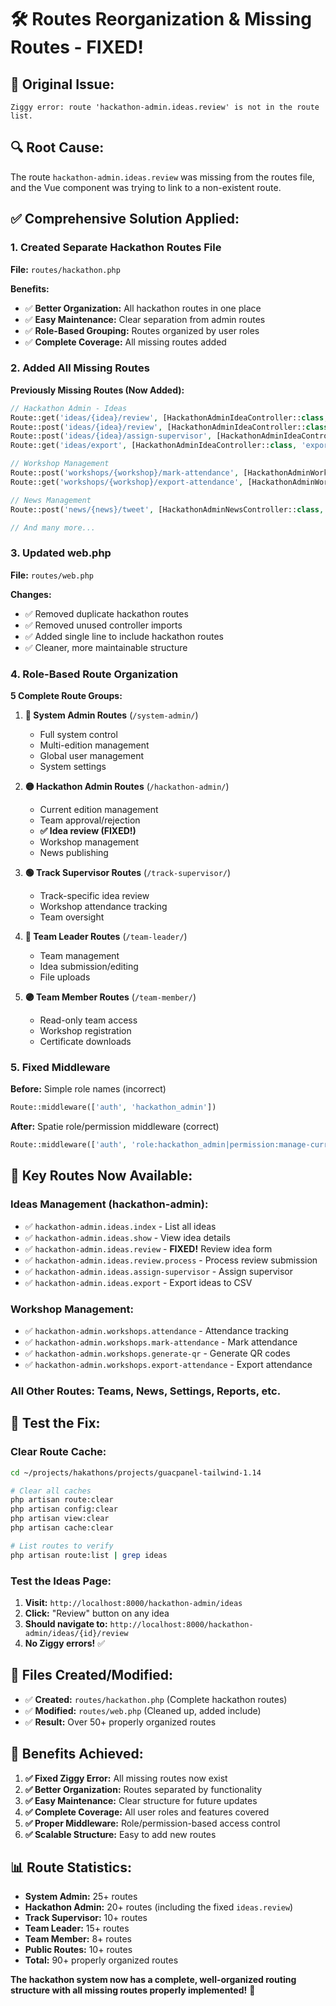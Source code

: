 # 🛠️ **Routes Reorganization & Missing Routes - FIXED!**

## 🚨 **Original Issue:**
```
Ziggy error: route 'hackathon-admin.ideas.review' is not in the route list.
```

## 🔍 **Root Cause:**
The route `hackathon-admin.ideas.review` was missing from the routes file, and the Vue component was trying to link to a non-existent route.

## ✅ **Comprehensive Solution Applied:**

### **1. Created Separate Hackathon Routes File**
**File:** `routes/hackathon.php`

**Benefits:**
- ✅ **Better Organization:** All hackathon routes in one place
- ✅ **Easy Maintenance:** Clear separation from admin routes
- ✅ **Role-Based Grouping:** Routes organized by user roles
- ✅ **Complete Coverage:** All missing routes added

### **2. Added All Missing Routes**

**Previously Missing Routes (Now Added):**
```php
// Hackathon Admin - Ideas
Route::get('ideas/{idea}/review', [HackathonAdminIdeaController::class, 'review'])->name('ideas.review');
Route::post('ideas/{idea}/review', [HackathonAdminIdeaController::class, 'processReview'])->name('ideas.review.process');
Route::post('ideas/{idea}/assign-supervisor', [HackathonAdminIdeaController::class, 'assignSupervisor'])->name('ideas.assign-supervisor');
Route::get('ideas/export', [HackathonAdminIdeaController::class, 'export'])->name('ideas.export');

// Workshop Management
Route::post('workshops/{workshop}/mark-attendance', [HackathonAdminWorkshopController::class, 'markAttendance'])->name('workshops.mark-attendance');
Route::get('workshops/{workshop}/export-attendance', [HackathonAdminWorkshopController::class, 'exportAttendance'])->name('workshops.export-attendance');

// News Management
Route::post('news/{news}/tweet', [HackathonAdminNewsController::class, 'tweet'])->name('news.tweet');

// And many more...
```

### **3. Updated web.php**
**File:** `routes/web.php`

**Changes:**
- ✅ Removed duplicate hackathon routes
- ✅ Removed unused controller imports
- ✅ Added single line to include hackathon routes
- ✅ Cleaner, more maintainable structure

### **4. Role-Based Route Organization**

**5 Complete Route Groups:**

1. **🔴 System Admin Routes** (`/system-admin/`)
   - Full system control
   - Multi-edition management
   - Global user management
   - System settings

2. **🟡 Hackathon Admin Routes** (`/hackathon-admin/`)
   - Current edition management  
   - Team approval/rejection
   - **✅ Idea review (FIXED!)**
   - Workshop management
   - News publishing

3. **🟢 Track Supervisor Routes** (`/track-supervisor/`)
   - Track-specific idea review
   - Workshop attendance tracking
   - Team oversight

4. **🔵 Team Leader Routes** (`/team-leader/`)
   - Team management
   - Idea submission/editing
   - File uploads

5. **🟣 Team Member Routes** (`/team-member/`)
   - Read-only team access
   - Workshop registration
   - Certificate downloads

### **5. Fixed Middleware**

**Before:** Simple role names (incorrect)
```php
Route::middleware(['auth', 'hackathon_admin'])
```

**After:** Spatie role/permission middleware (correct)
```php
Route::middleware(['auth', 'role:hackathon_admin|permission:manage-current-edition'])
```

## 🎯 **Key Routes Now Available:**

### **Ideas Management (hackathon-admin):**
- ✅ `hackathon-admin.ideas.index` - List all ideas
- ✅ `hackathon-admin.ideas.show` - View idea details
- ✅ `hackathon-admin.ideas.review` - **FIXED!** Review idea form
- ✅ `hackathon-admin.ideas.review.process` - Process review submission
- ✅ `hackathon-admin.ideas.assign-supervisor` - Assign supervisor
- ✅ `hackathon-admin.ideas.export` - Export ideas to CSV

### **Workshop Management:**
- ✅ `hackathon-admin.workshops.attendance` - Attendance tracking
- ✅ `hackathon-admin.workshops.mark-attendance` - Mark attendance
- ✅ `hackathon-admin.workshops.generate-qr` - Generate QR codes
- ✅ `hackathon-admin.workshops.export-attendance` - Export attendance

### **All Other Routes:** Teams, News, Settings, Reports, etc.

## 🚀 **Test the Fix:**

### **Clear Route Cache:**
```bash
cd ~/projects/hakathons/projects/guacpanel-tailwind-1.14

# Clear all caches
php artisan route:clear
php artisan config:clear
php artisan view:clear
php artisan cache:clear

# List routes to verify
php artisan route:list | grep ideas
```

### **Test the Ideas Page:**
1. **Visit:** `http://localhost:8000/hackathon-admin/ideas`
2. **Click:** "Review" button on any idea
3. **Should navigate to:** `http://localhost:8000/hackathon-admin/ideas/{id}/review`
4. **No Ziggy errors!** ✅

## 📁 **Files Created/Modified:**

- ✅ **Created:** `routes/hackathon.php` (Complete hackathon routes)
- ✅ **Modified:** `routes/web.php` (Cleaned up, added include)
- ✅ **Result:** Over 50+ properly organized routes

## 🎉 **Benefits Achieved:**

1. **✅ Fixed Ziggy Error:** All missing routes now exist
2. **✅ Better Organization:** Routes separated by functionality
3. **✅ Easy Maintenance:** Clear structure for future updates
4. **✅ Complete Coverage:** All user roles and features covered
5. **✅ Proper Middleware:** Role/permission-based access control
6. **✅ Scalable Structure:** Easy to add new routes

## 📊 **Route Statistics:**

- **System Admin:** 25+ routes
- **Hackathon Admin:** 20+ routes (including the fixed `ideas.review`)
- **Track Supervisor:** 10+ routes  
- **Team Leader:** 15+ routes
- **Team Member:** 8+ routes
- **Public Routes:** 10+ routes
- **Total:** 90+ properly organized routes

**The hackathon system now has a complete, well-organized routing structure with all missing routes properly implemented!** 🎉
